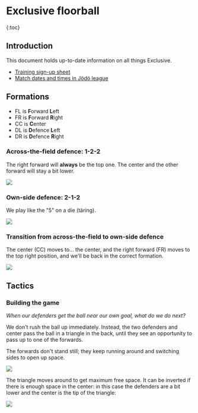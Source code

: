 # Exclusive floorball

{:toc}

## Introduction

This document holds up-to-date information on all things Exclusive.

* [Training sign-up sheet](https://docs.google.com/spreadsheets/d/1-8pfj0shv6NbSPw79kbuiMgRmklzm7G7/edit#gid=595667172)
* [Match dates and times in Jödö league](https://www.jodo.ee/results-center)


## Formations

* FL is **F**orward **L**eft
* FR is **F**orward **R**ight
* CC is **C**enter
* DL is **D**efence **L**eft
* DR is **D**efence **R**ight

### Across-the-field defence: 1-2-2

The right forward will **always** be the top one. The center and the other forward will stay a bit lower.

![](cross-field-1-2-2.png)

### Own-side defence: 2-1-2

We play like the "5" on a die (täring).

![](own-side-2-1-2.png)

### Transition from across-the-field to own-side defence

The center (CC) moves to... the center, and the right forward (FR) moves to the top right position, and we'll be back in the correct formation.

![](cross-field-to-own-side.png)

## Tactics

### Building the game

_When our defenders get the ball near our own goal, what do we do next?_

We don't rush the ball up immediately. Instead, the two defenders and center pass the ball in a triangle in the back, until they see an opportunity to pass up to one of the forwards.

The forwards don't stand still; they keep running around and switching sides to open up space.

![](triangle-in-the-back.png)

The triangle moves around to get maximum free space. It can be inverted if there is enough space in the center: in this case the defenders are a bit lower and the center is the tip of the triangle:

![](triangle-in-the-back-2.png)
